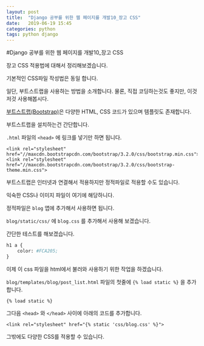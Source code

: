 ```yaml
---
layout: post
title:  "Django 공부를 위한 웹 페이지를 개발10_장고 CSS"
date:   2019-06-19 15:45
categories: python
tags: python django
---
```


#Django 공부를 위한 웹 페이지를 개발10_장고 CSS

장고 CSS 적용법에 대해서 정리해보겠습니다.

기본적인 CSS파일 작성법은 동일 합니다.

일단, 부트스트랩을 사용하는 방법을 소개합니다. 물론, 직접 코딩하는것도 좋지만, 이것저것 사용해봅시다.

[부트스트랩(Bootstrap)][bootstrap]은 다양한 HTML, CSS 코드가 있으며 템플릿도 존재합니다.

부트스트랩을 설치하는건 간단합니다.

`.html` 파일의 `<head>` 에 링크를 넣기만 하면 됩니다.

```
<link rel="stylesheet" href="//maxcdn.bootstrapcdn.com/bootstrap/3.2.0/css/bootstrap.min.css">
<link rel="stylesheet" href="//maxcdn.bootstrapcdn.com/bootstrap/3.2.0/css/bootstrap-theme.min.css">
```

부트스트랩은 인터넷과 연결해서 적용하지만 정적파일로 적용할 수도 있습니다.

익숙한 CSS나 이미지 파일이 여기에 해당하니다.

정적파일은 `blog` 앱에 추가해서 사용하면 됩니다.

`blog/static/css/` 에 `blog.css` 를 추가해서 사용해 보겠습니다.

간단한 테스트를 해보겠습니다.

```python
h1 a {
    color: #FCA205;
}
```

이제 이 css 파일을 html에서 불러와 사용하기 위한 작업을 하겠습니다.

`blog/templates/blog/post_list.html` 파일의 첫줄에 `{% load static %}` 을 추가합니다.

```
{% load static %}
```

그다음 `<head>` 와 `</head>` 사이에 아래의 코드를 추가합니다.

```
<link rel="stylesheet" href="{% static 'css/blog.css' %}">
```

그밖에도 다양한 CSS를 적용할 수 있습니다.

[bootstrap]: https://getbootstrap.com/
